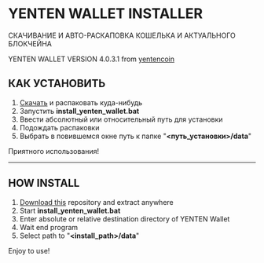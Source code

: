 # YENTEN WALLET INSTALLER
СКАЧИВАНИЕ И АВТО-РАСКАПОВКА КОШЕЛЬКА И АКТУАЛЬНОГО БЛОКЧЕЙНА

YENTEN WALLET VERSION 4.0.3.1 from <a href="https://github.com/yentencoin/yenten/releases/">yentencoin</a>

<h2>КАК УСТАНОВИТЬ</h2>

1. <a href="https://github.com/ChervyachokMigo/YENTEN-WALLET-EASY-INSTALLER/releases/download/latest/YENTEN.WALLET.EASY.INSTALLER.RELEASE.WINDOWS.X64.rar">Скачать</a> и распаковать куда-нибудь
2. Запустить <b>install_yenten_wallet.bat</b>
3. Ввести абсолютный или относительный путь для установки
4. Подождать распаковки
5. Выбрать в повившемся окне путь к папке "<b><путь_установки>/data</b>"

Приятного использования!

<hr>

<h2>HOW INSTALL</h2>

1. <a href="https://github.com/ChervyachokMigo/YENTEN-WALLET-EASY-INSTALLER/releases/download/latest/YENTEN.WALLET.EASY.INSTALLER.RELEASE.WINDOWS.X64.rar">Download this</a> repository and extract anywhere
2. Start <b>install_yenten_wallet.bat</b>
3. Enter absolute or relative destination directory of YENTEN Wallet
4. Wait end program
5. Select path to "<b><install_path>/data</b>"

Enjoy to use!
